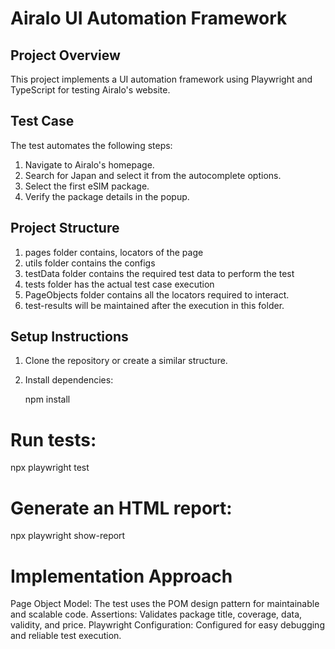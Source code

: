 # Airalo UI Automation Framework

## Project Overview
This project implements a UI automation framework using Playwright and TypeScript for testing Airalo's website.

## Test Case
The test automates the following steps:
1. Navigate to Airalo's homepage.
2. Search for Japan and select it from the autocomplete options.
3. Select the first eSIM package.
4. Verify the package details in the popup.

## Project Structure
1. pages folder contains, locators of the page
2. utils folder contains the configs
3. testData folder contains the required test data to perform the test
4. tests folder has the actual test case execution
5. PageObjects folder contains all the locators required to interact.
6. test-results will be maintained after the execution in this folder.

## Setup Instructions

1. Clone the repository or create a similar structure.
2. Install dependencies:
   
   npm install

# Run tests:
   
  npx playwright test

# Generate an HTML report:
   
  npx playwright show-report

# Implementation Approach
Page Object Model: The test uses the POM design pattern for maintainable and scalable code.
Assertions: Validates package title, coverage, data, validity, and price.
Playwright Configuration: Configured for easy debugging and reliable test execution.


